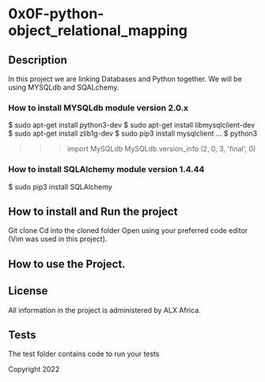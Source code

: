 # 0x0F-python-object_relational_mapping
## Description
In this project we are linking Databases and Python together. 
We will be using MYSQLdb and SQALchemy. 
### How to install MYSQLdb module version 2.0.x
$ sudo apt-get install python3-dev
$ sudo apt-get install libmysqlclient-dev
$ sudo apt-get install zlib1g-dev
$ sudo pip3 install mysqlclient
...
$ python3
>>> import MySQLdb
>>> MySQLdb.version_info 
(2, 0, 3, 'final', 0)

### How to install SQLAlchemy module version 1.4.44
$ sudo pip3 install SQLAlchemy

## How to install and Run the project
Git clone 
Cd into the cloned folder
Open using your preferred code editor (Vim was used in this project).

## How to use the Project. 

## License
All information in the project is administered by ALX Africa. 

## Tests
The test folder contains code to run your tests

Copyright 2022
